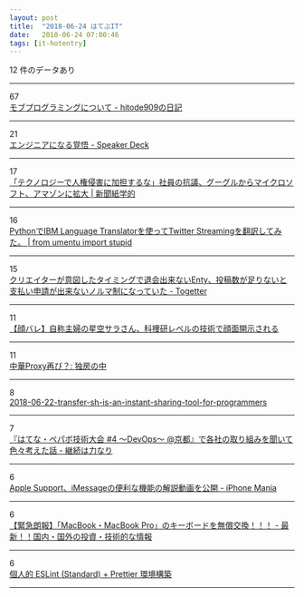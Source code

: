 ```yaml
---
layout: post
title:  "2018-06-24 はてぶIT"
date:   2018-06-24 07:00:46
tags: [it-hotentry]
---
```

12 件のデータあり

<hr><div class="row">
<div class="col-1"><span class="badge badge-pill badge-success h2">67</span></div>
<div class="col-11"><a href='https://blog.sushi.money/entry/2018/03/09/144640' target='_blank'>モブプログラミングについて - hitode909の日記</a></div>
</div>
<hr>
<div class="row">
<div class="col-1"><span class="badge badge-pill badge-success h2">21</span></div>
<div class="col-11"><a href='https://speakerdeck.com/yosuke_furukawa/enzinianinarujue-wu' target='_blank'>エンジニアになる覚悟 - Speaker Deck</a></div>
</div>
<hr>
<div class="row">
<div class="col-1"><span class="badge badge-pill badge-success h2">17</span></div>
<div class="col-11"><a href='https://kaztaira.wordpress.com/2018/06/23/%E3%80%8C%E3%83%86%E3%82%AF%E3%83%8E%E3%83%AD%E3%82%B8%E3%83%BC%E3%81%A7%E4%BA%BA%E6%A8%A9%E4%BE%B5%E5%AE%B3%E3%81%AB%E5%8A%A0%E6%8B%85%E3%81%99%E3%82%8B%E3%81%AA%E3%80%8D%E7%A4%BE%E5%93%A1%E3%81%AE/' target='_blank'>「テクノロジーで人権侵害に加担するな」社員の抗議、グーグルからマイクロソフト、アマゾンに拡大 | 新聞紙学的</a></div>
</div>
<hr>
<div class="row">
<div class="col-1"><span class="badge badge-pill badge-success h2">16</span></div>
<div class="col-11"><a href='https://www.blog.umentu.work/python-language-translator/' target='_blank'>PythonでIBM Language Translatorを使ってTwitter Streamingを翻訳してみた。 | from umentu import stupid</a></div>
</div>
<hr>
<div class="row">
<div class="col-1"><span class="badge badge-pill badge-success h2">15</span></div>
<div class="col-11"><a href='https://togetter.com/li/1239908' target='_blank'>クリエイターが意図したタイミングで退会出来ないEnty、投稿数が足りないと支払い申請が出来ないノルマ制になっていた - Togetter</a></div>
</div>
<hr>
<div class="row">
<div class="col-1"><span class="badge badge-pill badge-success h2">11</span></div>
<div class="col-11"><a href='https://yoshidakenkou.net/post-11715/' target='_blank'>【顔バレ】自称主婦の星空サラさん、科捜研レベルの技術で顔面開示される</a></div>
</div>
<hr>
<div class="row">
<div class="col-1"><span class="badge badge-pill badge-success h2">11</span></div>
<div class="col-11"><a href='http://f36type.cocolog-nifty.com/blog/2018/06/proxy-1527.html' target='_blank'>中華Proxy再び？: 独房の中</a></div>
</div>
<hr>
<div class="row">
<div class="col-1"><span class="badge badge-pill badge-success h2">8</span></div>
<div class="col-11"><a href='https://jp.techcrunch.com/2018/06/23/2018-06-22-transfer-sh-is-an-instant-sharing-tool-for-programmers/' target='_blank'>2018-06-22-transfer-sh-is-an-instant-sharing-tool-for-programmers</a></div>
</div>
<hr>
<div class="row">
<div class="col-1"><span class="badge badge-pill badge-success h2">7</span></div>
<div class="col-11"><a href='https://sadayoshi-tada.hatenablog.com/entry/20180623/1529764469' target='_blank'>『はてな・ペパボ技術大会 #4 〜DevOps〜 @京都』で各社の取り組みを聞いて色々考えた話 - 継続は力なり</a></div>
</div>
<hr>
<div class="row">
<div class="col-1"><span class="badge badge-pill badge-success h2">6</span></div>
<div class="col-11"><a href='https://iphone-mania.jp/news-216723/' target='_blank'>Apple Support、iMessageの便利な機能の解説動画を公開 - iPhone Mania</a></div>
</div>
<hr>
<div class="row">
<div class="col-1"><span class="badge badge-pill badge-success h2">6</span></div>
<div class="col-11"><a href='https://www.subroutine.work/entry/macbook-pro-keyboard-free-price-exchange' target='_blank'>【緊急朗報】「MacBook・MacBook Pro」のキーボードを無償交換！！！ - 最新！！国内・国外の投資・技術的な情報</a></div>
</div>
<hr>
<div class="row">
<div class="col-1"><span class="badge badge-pill badge-success h2">6</span></div>
<div class="col-11"><a href='https://qiita.com/0x50/items/d0ee369d1f7c3e92a81e' target='_blank'>個人的 ESLint (Standard) + Prettier 環境構築</a></div>
</div>
<hr>
